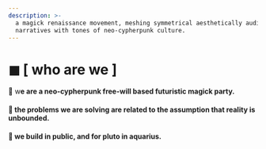 ```yaml
---
description: >-
  a magick renaissance movement, meshing symmetrical aesthetically audiovisual
  narratives with tones of neo-cypherpunk culture.
---
```


# ◼ \[ who are we ]

**🌹** w**e are a neo-cypherpunk free-will based futuristic magick party.**

#### **🌹 the problems we are solving are related to the assumption that reality is unbounded.**

#### **🌹 we build in public, and for pluto in aquarius.**
